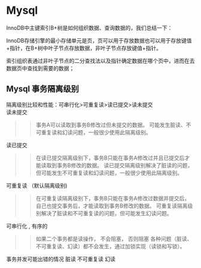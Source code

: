 # Mysql

InnoDB中主键索引B+树是如何组织数据、查询数据的，我们总结一下：

InnoDB存储引擎的最小存储单元是页，页可以用于存放数据也可以用于存放键值+指针，在B+树中叶子节点存放数据，非叶子节点存放键值+指针。

索引组织表通过非叶子节点的二分查找法以及指针确定数据在哪个页中，进而在去数据页中查找到需要的数据；


## Mysql 事务隔离级别
隔离级别比较和性能：可串行化>可重复读>读已提交>读未提交  
读未提交  
>>事务A可以读取到事务B修改过但未提交的数据。
>>可能发生脏读、不可重复读和幻读问题，一般很少使用此隔离级别。  

读已提交  
>>在读已提交隔离级别下，事务B只能在事务A修改过并且已提交后才能读取到事务B修改的数据。
>>读已提交隔离级别解决了脏读的问题，但可能发生不可重复读和幻读问题，一般很少使用此隔离级别。

可重复读  （默认隔离级别)
>>在可重复读隔离级别下，事务B只能在事务A修改过数据并提交后，自己也提交事务后，才能读取到事务B修改的数据。
>>可重复读隔离级别解决了脏读和不可重复读的问题，但可能发生幻读问题。

可串行化 , 有序的
>>如果二个事务都是读操作， 不会阻塞， 否则阻塞
>>各种问题（脏读、不可重复读、幻读）都不会发生，通过加锁实现（读锁和写锁）。

事务并发可能出错的情况 脏读  不可重复读 幻读